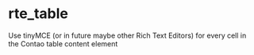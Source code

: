 # rte_table
Use tinyMCE (or in future maybe other Rich Text Editors) for every cell in the Contao table content element

